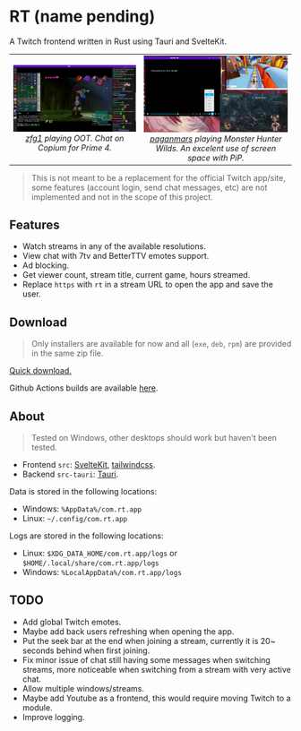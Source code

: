 # RT (name pending)

A Twitch frontend written in Rust using Tauri and SvelteKit.

<table>
    <tr>
        <td align="center">
            <img alt="zfg1 playing OOT Randomizer" src=".github/assets/screenshot-1.jpg" width="500">
            <em>
                <div>
                    <a href="https://www.twitch.tv/zfg1">zfg1</a> playing OOT. Chat on Copium for Prime 4.
                </div>
            </em>
        </td>
        <td align="center">
            <img alt="paganmars playing Monster Hunter Wilds" src=".github/assets/screenshot-2.jpg" width="500">
            <em>
                <div>
                    <a href="https://www.twitch.tv/paganmars">paganmars</a> playing Monster Hunter Wilds. An excelent use of screen space with PiP.
                </div>
            </em>
        </td>
    </tr>
</table>

> This is not meant to be a replacement for the official Twitch app/site, some features (account login, send chat messages, etc) are not implemented and not in the scope of this project.

## Features

- Watch streams in any of the available resolutions.
- View chat with 7tv and BetterTTV emotes support.
- Ad blocking.
- Get viewer count, stream title, current game, hours streamed.
- Replace `https` with `rt` in a stream URL to open the app and save the user.

## Download

> Only installers are available for now and all (`exe`, `deb`, `rpm`) are provided in the same zip file.

[Quick download.](https://nightly.link/Kyagara/rt/workflows/build.yaml/main/bundles.zip)

Github Actions builds are available [here](https://github.com/Kyagara/rt/actions).

## About

> Tested on Windows, other desktops should work but haven't been tested.

- Frontend `src`: [SvelteKit](https://svelte.dev/docs/kit/introduction), [tailwindcss](https://tailwindcss.com).
- Backend `src-tauri`: [Tauri](https://tauri.app/).

Data is stored in the following locations:

- Windows: `%AppData%/com.rt.app`
- Linux: `~/.config/com.rt.app`

Logs are stored in the following locations:

- Linux: `$XDG_DATA_HOME/com.rt.app/logs` or `$HOME/.local/share/com.rt.app/logs`
- Windows: `%LocalAppData%/com.rt.app/logs`

## TODO

- Add global Twitch emotes.
- Maybe add back users refreshing when opening the app.
- Put the seek bar at the end when joining a stream, currently it is 20~ seconds behind when first joining.
- Fix minor issue of chat still having some messages when switching streams, more noticeable when switching from a stream with very active chat.
- Allow multiple windows/streams.
- Maybe add Youtube as a frontend, this would require moving Twitch to a module.
- Improve logging.

